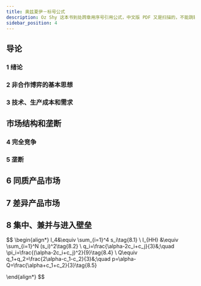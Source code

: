 ```yaml
---
title: 奥兹夏伊－标号公式
description: Oz Shy 这本书到处跨章用序号引用公式，中文版 PDF 又是扫描的，不能跳转和 Ctrl + F，看得我很痛苦，所以做这么个标号公式速查页
sidebar_position: 4
---
```


## 导论

### 1 绪论

### 2 非合作博弈的基本思想

### 3 技术、生产成本和需求

## 市场结构和垄断

### 4 完全竞争

### 5 垄断

## 6 同质产品市场

## 7 差异产品市场

## 8 集中、兼并与进入壁垒

$$
\begin{align*}
I_4&\equiv \sum_{i=1}^4 s_i\tag{8.1}
\\
I_{HH} &\equiv \sum_{i=1}^N (s_i)^2\tag{8.2}
\\
q_i=\frac{\alpha-2c_i+c_j}{3}&;\quad
\pi_i=\frac{(\alpha-2c_i+c_j)^2}{9}\tag{8.4}
\\
Q\equiv q_1+q_2=\frac{2\alpha-c_1-c_2}{3}&;\quad
p=\alpha-Q=\frac{\alpha+c_1+c_2}{3}\tag{8.5}

\end{align*}
$$